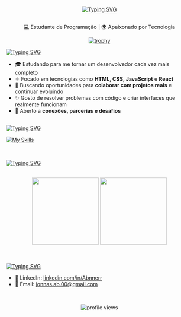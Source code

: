 <br>
<div align="center">
 
 [![Typing SVG](https://readme-typing-svg.demolab.com?font=Fira+Code&weight=900&size=28&letterSpacing=&pause=5000&color=F7F7F7&vCenter=true&width=343&height=30&lines=%F0%9F%91%8B+Ol%C3%A1%2C+eu+sou+Jonas)](https://git.io/typing-svg)
  
</div>

##
<p align="center">
  💻 Estudante de Programação | 🌍 Apaixonado por Tecnologia

<div align="center">
 
 [![trophy](https://github-profile-trophy.vercel.app/?username=Abnnerr&theme=onedark)](https://github.com/ryo-ma/github-profile-trophy)
</div>

 

 [![Typing SVG](https://readme-typing-svg.demolab.com?font=Fira+Code&weight=900&letterSpacing=&pause=5000&color=F7F7F7&vCenter=true&width=345&height=30&lines=%F0%9F%91%A8%E2%80%8D%F0%9F%92%BB+Sobre+Mim)](https://git.io/typing-svg)

- 🎓 Estudando para me tornar um desenvolvedor cada vez mais completo
- ⚛️ Focado em tecnologias como **HTML, CSS, JavaScript** e **React**
- 🎯 Buscando oportunidades para **colaborar com projetos reais** e continuar evoluindo
- ✨ Gosto de resolver problemas com código e criar interfaces que realmente funcionam
- 🤝 Aberto a **conexões, parcerias e desafios**

</p>

##
[![Typing SVG](https://readme-typing-svg.demolab.com?font=Fira+Code&weight=900&letterSpacing=&pause=5000&color=F7F7F7&vCenter=true&width=345&height=30&lines=%F0%9F%8E%93+Tecnologias+e+Ferramentas)](https://git.io/typing-svg)

[![My Skills](https://skillicons.dev/icons?i=html,css,javascript,python,tailwind,react,vite,nodejs)](https://skillicons.dev)<br><br>

##

[![Typing SVG](https://readme-typing-svg.demolab.com?font=Fira+Code&weight=900&letterSpacing=&pause=5000&color=F7F7F7&vCenter=true&width=345&height=30&lines=%F0%9F%93%8A+GitHub+Stats)](https://git.io/typing-svg)

<br>
<div align="center">
  <img height="180em" src="https://github-readme-stats.vercel.app/api?username=Abnnerr&show_icons=true&theme=tokyonight"/>
  <img height="180em" src="https://github-readme-stats.vercel.app/api/top-langs/?username=Abnnerr&layout=compact&langs_count=7&theme=tokyonight"/>
</div>
<br>

##

[![Typing SVG](https://readme-typing-svg.demolab.com?font=Fira+Code&weight=900&letterSpacing=&pause=5000&color=F7F7F7&vCenter=true&width=345&height=30&lines=%F0%9F%93%AB+Contato)](https://git.io/typing-svg)

- 💼 LinkedIn: [linkedin.com/in/Abnnerr](https://www.linkedin.com/in/abner-vieira-b34710365/)
- 📧 Email: [jonnas.ab.00@gmail.com](jonnas.ab.00@gmail.com)
  <br><br>
##
<p align="center">
  <img src="https://komarev.com/ghpvc/?username=Abnnerr&style=for-the-badge&color=red" alt="profile views" />
</p>


